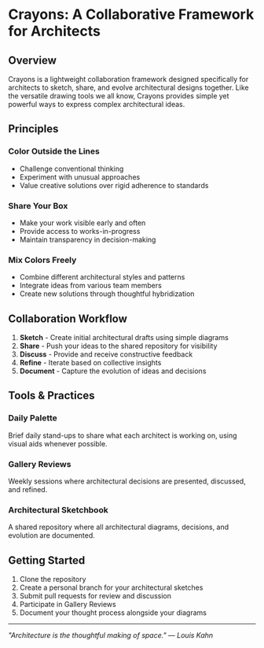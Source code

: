 # Crayons: A Collaborative Framework for Architects

## Overview

Crayons is a lightweight collaboration framework designed specifically for architects to sketch, share, and evolve architectural designs together. Like the versatile drawing tools we all know, Crayons provides simple yet powerful ways to express complex architectural ideas.

## Principles

### Color Outside the Lines

- Challenge conventional thinking
- Experiment with unusual approaches
- Value creative solutions over rigid adherence to standards

### Share Your Box

- Make your work visible early and often
- Provide access to works-in-progress
- Maintain transparency in decision-making

### Mix Colors Freely

- Combine different architectural styles and patterns
- Integrate ideas from various team members
- Create new solutions through thoughtful hybridization

## Collaboration Workflow

1. **Sketch** - Create initial architectural drafts using simple diagrams
2. **Share** - Push your ideas to the shared repository for visibility
3. **Discuss** - Provide and receive constructive feedback
4. **Refine** - Iterate based on collective insights
5. **Document** - Capture the evolution of ideas and decisions

## Tools & Practices

### Daily Palette

Brief daily stand-ups to share what each architect is working on, using visual aids whenever possible.

### Gallery Reviews

Weekly sessions where architectural decisions are presented, discussed, and refined.

### Architectural Sketchbook

A shared repository where all architectural diagrams, decisions, and evolution are documented.

## Getting Started

1. Clone the repository
2. Create a personal branch for your architectural sketches
3. Submit pull requests for review and discussion
4. Participate in Gallery Reviews
5. Document your thought process alongside your diagrams

---

_"Architecture is the thoughtful making of space." — Louis Kahn_
